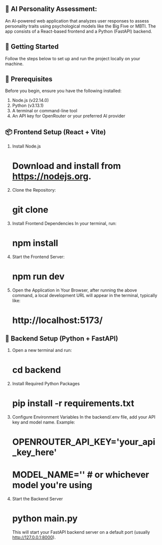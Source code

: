 ## 🧠 AI Personality Assessment:
An AI-powered web application that analyzes user responses to assess personality traits using psychological models like the Big Five or MBTI. The app consists of a React-based frontend and a Python (FastAPI) backend.

## 🚀 Getting Started
Follow the steps below to set up and run the project locally on your machine.

## 🔧 Prerequisites
Before you begin, ensure you have the following installed:

1. Node.js (v22.14.0)
2. Python (v3.13.1)
3. A terminal or command-line tool
4. An API key for OpenRouter or your preferred AI provider

## 📦 Frontend Setup (React + Vite)
1. Install Node.js
   # Download and install from https://nodejs.org.
2. Clone the Repository:
   # git clone
3. Install Frontend Dependencies In your terminal, run:
   # npm install
4. Start the Frontend Server:
   # npm run dev
5. Open the Application in Your Browser, after running the above command, a local development URL will appear in the terminal, typically like:
   # http://localhost:5173/

## 🧠 Backend Setup (Python + FastAPI)
1. Open a new terminal and run:
   # cd backend
2. Install Required Python Packages
   # pip install -r requirements.txt  
3. Configure Environment Variables In the backend/.env file, add your API key and model name. Example:   
   # OPENROUTER_API_KEY='your_api_key_here'
   # MODEL_NAME=''  # or whichever model you're using
4. Start the Backend Server
   # python main.py
   This will start your FastAPI backend server on a default port (usually http://127.0.0.1:8000).   

   
